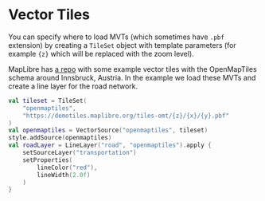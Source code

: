 # Vector Tiles

[//]: # ({{ activity_source_note&#40;"VectorTileActivity.kt"&#41; }})

You can specify where to load MVTs (which sometimes have `.pbf` extension) by creating a `TileSet` object with template parameters (for example `{z}` which will be replaced with the zoom level).

MapLibre has [a repo](https://github.com/maplibre/demotiles/tree/gh-pages/tiles-omt) with some example vector tiles with the OpenMapTiles schema around Innsbruck, Austria. In the example we load these MVTs and create a line layer for the road network.

```kotlin
val tileset = TileSet(
    "openmaptiles",
    "https://demotiles.maplibre.org/tiles-omt/{z}/{x}/{y}.pbf"
)
val openmaptiles = VectorSource("openmaptiles", tileset)
style.addSource(openmaptiles)
val roadLayer = LineLayer("road", "openmaptiles").apply {
    setSourceLayer("transportation")
    setProperties(
        lineColor("red"),
        lineWidth(2.0f)
    )
}
```

[//]: # ()
[//]: # (<figure markdown="span">)

[//]: # (  ![Screenshot of road overlay from vector tile source]&#40;{{ s3_url&#40;"vectortilesource.png"&#41; }}&#41;{ width="400" })

[//]: # (  {{ openmaptiles_caption&#40;&#41; }})

[//]: # (</figure>)
